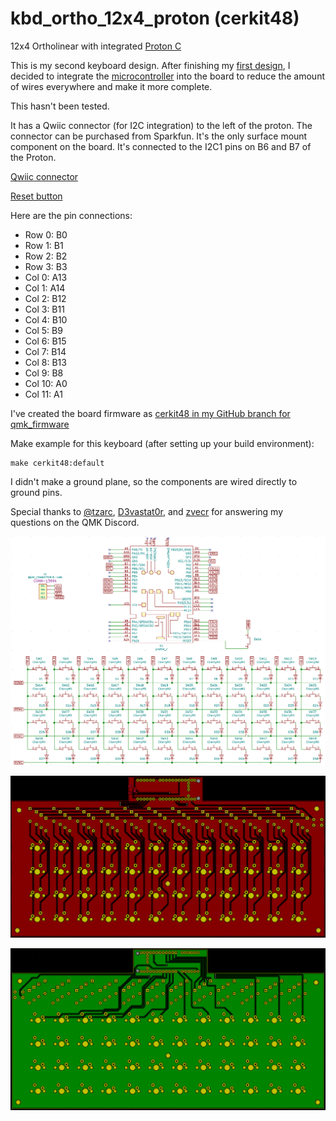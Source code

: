 # kbd_ortho_12x4_proton (cerkit48)
 12x4 Ortholinear with integrated [Proton C](https://qmk.fm/proton-c/)

 This is my second keyboard design. After finishing my [first design](https://github.com/cerkit/kbd_ortho_12x4), I decided to integrate the [microcontroller](https://qmk.fm/proton-c/) into the board to reduce the amount of wires everywhere and make it more complete.

 This hasn't been tested.

 It has a Qwiic connector (for I2C integration) to the left of the proton. The connector can be purchased from Sparkfun. It's the only surface mount component on the board. It's connected to the I2C1 pins on B6 and B7 of the Proton.

 [Qwiic connector](https://www.sparkfun.com/products/14417)

 [Reset button](https://omronfs.omron.com/en_US/ecb/products/pdf/en-b3f.pdf)

Here are the pin connections:

* Row 0: B0
* Row 1: B1
* Row 2: B2
* Row 3: B3
* Col 0: A13
* Col 1: A14
* Col 2: B12
* Col 3: B11
* Col 4: B10
* Col 5: B9
* Col 6: B15
* Col 7: B14
* Col 8: B13
* Col 9: B8
* Col 10: A0
* Col 11: A1

I've created the board firmware as [cerkit48 in my GitHub branch for qmk_firmware](https://github.com/cerkit/qmk_firmware)

Make example for this keyboard (after setting up your build environment):

    make cerkit48:default
    
I didn't make a ground plane, so the components are wired directly to ground pins.

Special thanks to [@tzarc](https://github.com/tzarc), [D3vastat0r](https://github.com/covah901), and [zvecr](https://github.com/zvecr) for answering my questions on the QMK Discord.

![cerkit48 schematic](https://github.com/cerkit/kbd_ortho_12x4_proton/blob/master/cerkit48_schematic.png?raw=true)

![cerkit48 front](https://github.com/cerkit/kbd_ortho_12x4_proton/blob/master/cerkit48_front_copper.png?raw=true)

![cerkit48 back](https://github.com/cerkit/kbd_ortho_12x4_proton/blob/master/cerkit48_back_copper.png?raw=true)
